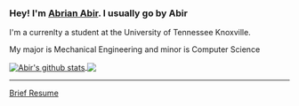 ### Hey! I'm [Abrian Abir](https://github.com/a-abir). I usually go by Abir


I'm a currenlty a student at the University of Tennessee Knoxville.

My major is Mechanical Engineering and minor is Computer Science


<a href="https://github.com/a-abir">
  <img align="center" src="https://github-readme-stats.anuraghazra1.vercel.app/api?username=a-abir&show_icons=true&include_all_commits=true" alt="Abir's github stats" />
</a>
<a href="https://github.com/a-abir">
  <!-- Change the `github-readme-stats.anuraghazra1.vercel.app` to `github-readme-stats.vercel.app`  -->
  <img align="center" src="https://github-readme-stats.vercel.app/api/top-langs/?username=a-abir&layout=compact" />
</a>

---
[Brief Resume](Resume.md)
